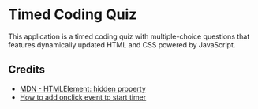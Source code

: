 # Timed Coding Quiz
This application is a timed coding quiz with multiple-choice questions that features dynamically updated HTML and CSS powered by JavaScript.

## Credits
- [MDN - HTMLElement: hidden property](https://developer.mozilla.org/en-US/docs/Web/API/HTMLElement/hidden)
- [How to add onclick event to start timer](https://stackoverflow.com/questions/54637148/how-to-add-onclick-event-to-start-timer)